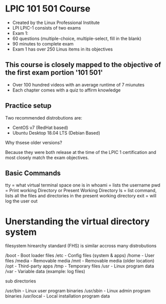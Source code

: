 # LPIC 101 501 Course

* Created by the Linux Professional Institute
* LPI LPIC-1 consists of two exams
* Exam 1:
* 60 questions (multiple-choice, multiple-select, fill in the blank)
* 90 minutes to complete exam
* Exam 1 has over 250 Linus items in its objectives

## This course is closely mapped to the objective of the first exam portion '101 501'

* Over 100 hundred videos with an average runtime of 7 miunutes
* Each chapter comes with a quiz to affirm knowledge

## Practice setup

Two recommended distrobutions are:

* CentOS v7 (RedHat based)
* Ubuntu Desktop 18.04 LTS (Debian Based)

Why thsese older versions?

Because they were both release at the time of the LPIC 1 certification and most closely match the exam objectives.

## Basic Commands

tty = what virtual terminal space one is in
whoami = lists the username
pwd = Print working Directory or Present Working Directory
ls = list command, lists all the files and directories in the present working directory
exit = will log the user out

# Unerstanding the virtual directory system

filesystem hirearchy standard (FHS) is similar accross many distrobutions

/boot - Boot loader files
/etc - Config files (system & apps)
/home - User files
/media - Removable media
/mnt - Removable media (older location)
/opt - Third-party apps
/tmp - Temporary files
/usr - Linux program data
/var - Variable data (example: log files)

sub directories

/usr/bin - Linux user program binaries
/usr/sbin - Linux admin program binaries
/usr/local - Local installation program data

